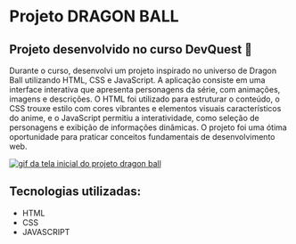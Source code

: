 # Projeto DRAGON BALL
## Projeto desenvolvido no curso DevQuest 🚀
Durante o curso, desenvolvi um projeto inspirado no universo de Dragon Ball utilizando HTML, CSS e JavaScript. A aplicação consiste em uma interface interativa que apresenta personagens da série, com animações, imagens e descrições. O HTML foi utilizado para estruturar o conteúdo, o CSS trouxe estilo com cores vibrantes e elementos visuais característicos do anime, e o JavaScript permitiu a interatividade, como seleção de personagens e exibição de informações dinâmicas. O projeto foi uma ótima oportunidade para praticar conceitos fundamentais de desenvolvimento web.


[<img src="./gifdragonball.gif" alt="gif da tela inicial do projeto dragon ball">](https://vinicius-griebler.github.io/Projeto-Dragon-Ball/)

## Tecnologias utilizadas:

- HTML
- CSS
- JAVASCRIPT